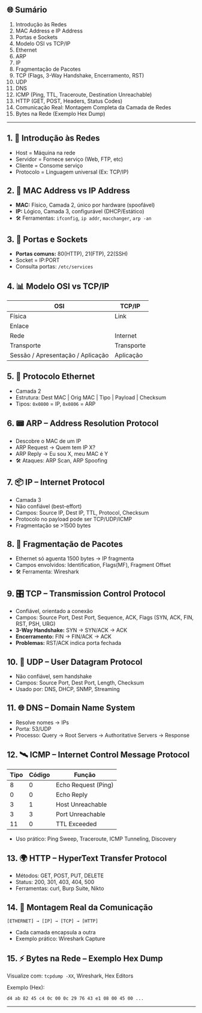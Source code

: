 ## 🌐 Sumário

1. Introdução às Redes
2. MAC Address e IP Address
3. Portas e Sockets
4. Modelo OSI vs TCP/IP
5. Ethernet
6. ARP
7. IP
8. Fragmentação de Pacotes
9. TCP (Flags, 3-Way Handshake, Encerramento, RST)
10. UDP
11. DNS
12. ICMP (Ping, TTL, Traceroute, Destination Unreachable)
13. HTTP (GET, POST, Headers, Status Codes)
14. Comunicação Real: Montagem Completa da Camada de Redes
15. Bytes na Rede (Exemplo Hex Dump)

---

## 1. 🚦 Introdução às Redes
- Host = Máquina na rede
- Servidor = Fornece serviço (Web, FTP, etc)
- Cliente = Consome serviço
- Protocolo = Linguagem universal (Ex: TCP/IP)

## 2. 🎯 MAC Address vs IP Address
- **MAC:** Físico, Camada 2, único por hardware (spoofável)
- **IP:** Lógico, Camada 3, configurável (DHCP/Estático)
- 🛠️ Ferramentas: `ifconfig`, `ip addr`, `macchanger`, `arp -an`

## 3. 📍 Portas e Sockets
- **Portas comuns:** 80(HTTP), 21(FTP), 22(SSH)
- Socket = IP:PORT
- Consulta portas: `/etc/services`

## 4. 📊 Modelo OSI vs TCP/IP
| OSI | TCP/IP |
|----|----|
| Física | Link |
| Enlace | |
| Rede | Internet |
| Transporte | Transporte |
| Sessão / Apresentação / Aplicação | Aplicação |

## 5. 📡 Protocolo Ethernet
- Camada 2
- Estrutura: Dest MAC | Orig MAC | Tipo | Payload | Checksum
- Tipos: `0x0800` = IP, `0x0806` = ARP

## 6. 📟 ARP – Address Resolution Protocol
- Descobre o MAC de um IP
- ARP Request → Quem tem IP X?
- ARP Reply → Eu sou X, meu MAC é Y
- 🛠️ Ataques: ARP Scan, ARP Spoofing

## 7. 📦 IP – Internet Protocol
- Camada 3
- Não confiável (best-effort)
- Campos: Source IP, Dest IP, TTL, Protocol, Checksum
- Protocolo no payload pode ser TCP/UDP/ICMP
- Fragmentação se >1500 bytes

## 8. 🔪 Fragmentação de Pacotes
- Ethernet só aguenta 1500 bytes → IP fragmenta
- Campos envolvidos: Identification, Flags(MF), Fragment Offset
- 🛠️ Ferramenta: Wireshark

## 9. 🎛️ TCP – Transmission Control Protocol
- Confiável, orientado a conexão
- Campos: Source Port, Dest Port, Sequence, ACK, Flags (SYN, ACK, FIN, RST, PSH, URG)
- **3-Way Handshake:** SYN → SYN/ACK → ACK
- **Encerramento:** FIN → FIN/ACK → ACK
- **Problemas:** RST/ACK indica porta fechada

## 10. 🚀 UDP – User Datagram Protocol
- Não confiável, sem handshake
- Campos: Source Port, Dest Port, Length, Checksum
- Usado por: DNS, DHCP, SNMP, Streaming

## 11. 🌐 DNS – Domain Name System
- Resolve nomes → IPs
- Porta: 53/UDP
- Processo: Query → Root Servers → Authoritative Servers → Response

## 12. 🛰️ ICMP – Internet Control Message Protocol
| Tipo | Código | Função |
|----|----|----|
| 8 | 0 | Echo Request (Ping) |
| 0 | 0 | Echo Reply |
| 3 | 1 | Host Unreachable |
| 3 | 3 | Port Unreachable |
| 11 | 0 | TTL Exceeded |

- Uso prático: Ping Sweep, Traceroute, ICMP Tunneling, Discovery

## 13. 🌍 HTTP – HyperText Transfer Protocol
- Métodos: GET, POST, PUT, DELETE
- Status: 200, 301, 403, 404, 500
- Ferramentas: curl, Burp Suite, Nikto

## 14. 🧬 Montagem Real da Comunicação
```
[ETHERNET] → [IP] → [TCP] → [HTTP]
```
- Cada camada encapsula a outra
- Exemplo prático: Wireshark Capture

## 15. ⚡ Bytes na Rede – Exemplo Hex Dump
Visualize com: `tcpdump -XX`, Wireshark, Hex Editors

Exemplo (Hex):
```
d4 ab 82 45 c4 0c 00 0c 29 76 43 e1 08 00 45 00 ...
```

---
